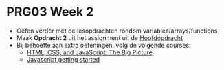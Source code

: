 # PRG03 Week 2
- Oefen verder met de lesopdrachten rondom variables/arrays/functions
- Maak **Opdracht 2** uit het assignment uit de [Hoofdopdracht](../assignment/README.md)
- Bij behoefte aan extra oefeningen, volg de volgende courses: 
    - [HTML, CSS, and JavaScript: The Big Picture](https://www.pluralsight.com/courses/html-css-javascript-big-picture)
    - [Javascript getting started](https://www.pluralsight.com/courses/javascript-getting-started)
